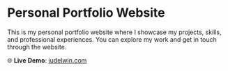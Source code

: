 # Personal Portfolio Website

This is my personal portfolio website where I showcase my projects, skills, and professional experiences. You can explore my work and get in touch through the website.

🌐 **Live Demo**: [judelwin.com](https://judelwin.com)
